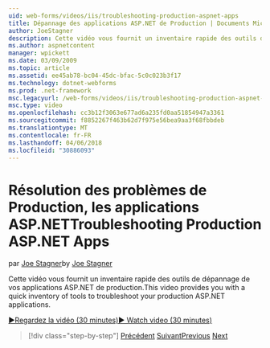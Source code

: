 ```yaml
---
uid: web-forms/videos/iis/troubleshooting-production-aspnet-apps
title: Dépannage des applications ASP.NET de Production | Documents Microsoft
author: JoeStagner
description: Cette vidéo vous fournit un inventaire rapide des outils de dépannage de vos applications ASP.NET de production.
ms.author: aspnetcontent
manager: wpickett
ms.date: 03/09/2009
ms.topic: article
ms.assetid: ee45ab78-bc04-45dc-bfac-5c0c023b3f17
ms.technology: dotnet-webforms
ms.prod: .net-framework
msc.legacyurl: /web-forms/videos/iis/troubleshooting-production-aspnet-apps
msc.type: video
ms.openlocfilehash: cc3b12f3063e677ad6a235fd0aa51854947a3361
ms.sourcegitcommit: f8852267f463b62d7f975e56bea9aa3f68fbbdeb
ms.translationtype: MT
ms.contentlocale: fr-FR
ms.lasthandoff: 04/06/2018
ms.locfileid: "30886093"
---
```

<a name="troubleshooting-production-aspnet-apps"></a><span data-ttu-id="ec18f-103">Résolution des problèmes de Production, les applications ASP.NET</span><span class="sxs-lookup"><span data-stu-id="ec18f-103">Troubleshooting Production ASP.NET Apps</span></span>
====================
<span data-ttu-id="ec18f-104">par [Joe Stagner](https://github.com/JoeStagner)</span><span class="sxs-lookup"><span data-stu-id="ec18f-104">by [Joe Stagner](https://github.com/JoeStagner)</span></span>

<span data-ttu-id="ec18f-105">Cette vidéo vous fournit un inventaire rapide des outils de dépannage de vos applications ASP.NET de production.</span><span class="sxs-lookup"><span data-stu-id="ec18f-105">This video provides you with a quick inventory of tools to troubleshoot your production ASP.NET applications.</span></span>

[<span data-ttu-id="ec18f-106">&#9654;Regardez la vidéo (30 minutes)</span><span class="sxs-lookup"><span data-stu-id="ec18f-106">&#9654; Watch video (30 minutes)</span></span>](https://channel9.msdn.com/Blogs/ASP-NET-Site-Videos/troubleshooting-production-aspnet-apps)

> [!div class="step-by-step"]
> <span data-ttu-id="ec18f-107">[Précédent](feature-specific-delegated-management.md)
> [Suivant](creating-a-site-with-iis7-manager.md)</span><span class="sxs-lookup"><span data-stu-id="ec18f-107">[Previous](feature-specific-delegated-management.md)
[Next](creating-a-site-with-iis7-manager.md)</span></span>
